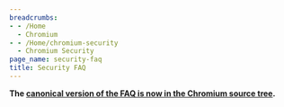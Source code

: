```yaml
---
breadcrumbs:
- - /Home
  - Chromium
- - /Home/chromium-security
  - Chromium Security
page_name: security-faq
title: Security FAQ
---
```


**The [canonical version of the FAQ is now in the Chromium source
tree](https://chromium.googlesource.com/chromium/src/+/HEAD/docs/security/faq.md).**
